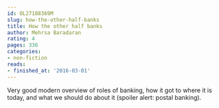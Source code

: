 ```yaml
---
id: OL27188369M
slug: how-the-other-half-banks
title: How the other half banks
author: Mehrsa Baradaran
rating: 4
pages: 336
categories:
- non-fiction
reads:
- finished_at: '2016-03-01'
---
```

Very good modern overview of roles of banking, how it got to where it is today, and what we should do about it (spoiler alert: postal banking).

